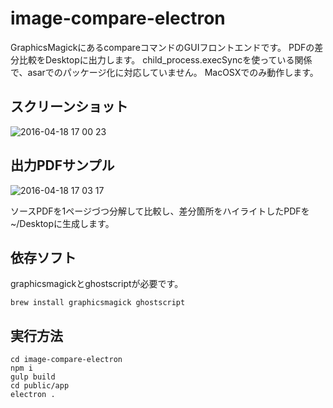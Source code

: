 # image-compare-electron

GraphicsMagickにあるcompareコマンドのGUIフロントエンドです。
PDFの差分比較をDesktopに出力します。
child_process.execSyncを使っている関係で、asarでのパッケージ化に対応していません。
MacOSXでのみ動作します。

## スクリーンショット

![2016-04-18 17 00 23](https://cloud.githubusercontent.com/assets/6197292/14597347/0cec4b56-0587-11e6-9fef-54da2295d091.png)

## 出力PDFサンプル

![2016-04-18 17 03 17](https://cloud.githubusercontent.com/assets/6197292/14597421/7c131d02-0587-11e6-82c9-14a7a7470c98.png)

ソースPDFを1ページづつ分解して比較し、差分箇所をハイライトしたPDFを~/Desktopに生成します。

## 依存ソフト

graphicsmagickとghostscriptが必要です。

```
brew install graphicsmagick ghostscript
```

## 実行方法

```
cd image-compare-electron
npm i
gulp build
cd public/app
electron .
```
